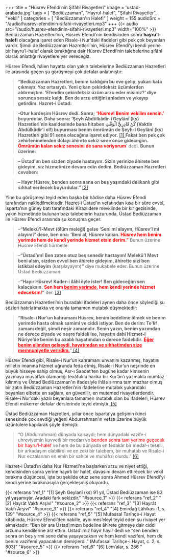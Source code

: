 +++
title = "Hüsrev Efendi’nin Şifâhî Rivayetleri"
image = 'ustad-arabada.jpg'
tags = [
    "Bediüzzaman",
    "Hayrul-halef",
    "Şifahi Rivayetler",
    "Vekil"
]
categories = [
    "Bediüzzaman'ın Halefi"
]
weight = 155
audioSrc = "/audio/husrev-efendinin-sifahi-rivayetleri.mp3"
+++
{{< audio src="/audio/husrev-efendinin-sifahi-rivayetleri.mp3" width="100%" >}}
Bediüzzaman Hazretleri’nin, Hüsrev Efendi’nin kendisinden sonra  **hayru’l-halefi**  olacağına işaret eden Risale-i Nur’daki ifadeleri gibi pek çok beyanları vardır. Şimdi de Bediüzzaman Hazretleri’nin, Hüsrev Efendi’yi kendi yerine bir hayru’l-halef olarak bıraktığına dair Hüsrev Efendi’nin talebelerine şifâhî olarak anlattığı rivayetlere yer vereceğiz.

Hüsrev Efendi, hâlen hayatta olan yakın talebelerine Bediüzzaman Hazretleri ile arasında geçen şu görüşmeyi çok defalar anlatmıştır:

>**“Bediüzzaman Hazretleri, benim kaldığım bu eve gelip, yukarı kata çıkmıştı. Yaz ortasıydı. Yeni çıkan çekirdeksiz üzümlerden aldırmıştım. ‘Efendim çekirdeksiz üzüm arzu eder misiniz?’ diye sorunca sessiz kaldı. Ben de arzu ettiğini anladım ve yıkayıp getirdim. Hazret-i Üstad:**

>**-Otur kardeşim Hüsrev dedi. Sonra;** **<span style="color:red">‘Hüsrev! Benim vekilim sensin.’</span>** **buyurdular. Daha sonra: ‘Şeyh Abdülkâdir-i Geylânî (ks) Hazretleri’nin kasidesinde bana hitaben  كُنْ قَادِرِيَّ الْوَقْتِ  (Vaktin Abdülkâdir’i ol!) buyurması benim ömrümün de Şeyh-i Geylânî (ks) Hazretleri gibi 91 sene olacağına işaret ediyor.** <a name="source_1" href="#ref_1"> [1] </a>
**Fakat ben pek çok zehirlenmelerden dolayı âhirete sekiz sene önce gideceğim.** **<span style="color:red">
Ömrümün kalan sekiz senesini de sana veriyorum</span>**’ dedi.  **Bunun üzerine:**

>**– Üstad’ım ben sizden ziyade hastayım. Sizin yerinize âhirete ben gideyim, siz hizmetinize devam edin dedim. Bediüzzaman Hazretleri cevaben:**

>**– Hayır Hüsrev, benden sonra sana on beş yaşındaki delikanlı gibi sıhhat verilecek buyurdular.”** <a name="source_2" href="#ref_2"> [2] </a>

Yine bu görüşmeyi teyid eden başka bir hâdise daha Hüsrev Efendi tarafından nakledilmektedir. Hazret-i Üstad’ın vefatından kısa bir süre evvel, Isparta’nın güney batı tarafındaki Kirazlıdere mevkiinde bir kır gezisinde, yakın hizmetinde bulunan bazı talebelerin huzurunda, Üstad Bediüzzaman ile Hüsrev Efendi arasında şu konuşma geçer:

> –**“Melekü’l-Mevt (ölüm meleği) gelse ‘Seni mi alayım, Hüsrev’i mi alayım?’ dese, ben ona: ‘Beni al, Hüsrev kalsın. <span style="color:red">
Hüsrev hem benim yerimde hem de kendi yerinde hizmet etsin  derim.”</span>**  Bunun üzerine Hüsrev Efendi hürmetle:
 
> –**“Üstad’ım! Ben zaten otuz beş senedir hastayım! Melekü’l Mevt beni alsın, sizden evvel ben âhirete gideyim, âhirette sizi ben istikbal edeyim** (karşılayayım)**”**  diye mukabele eder. Bunun üzerine Üstad Bediüzzaman:
 
> –**“Hayır Hüsrev! Kader-i ilâhî öyle ister! Ben gideceğim sen kalacaksın.** **<span style="color:red">Sen hem <span style="text-decoration:underline">
benim yerimde</span>, hem kendi yerinde hizmet edeceksin!</span>”** der. <a name="source_3" href="#ref_3"> [3] </a>

Bediüzzaman Hazretleri’nin buradaki ifadeleri aynen daha önce söylediği şu sözleri hatırlatmakta ve onunla tamamen mutabık düşmektedir:

> **“Risale-i Nur’un kahramanı Hüsrev, benim bedelime ölmek ve benim yerimde hasta olmak samimi ve ciddi istiyor. Ben de derim: Te’lif zamanı değil, şimdi neşir zamanıdır. Senin yazın, benim yazımdan ne derece ziyade ve neşre faideli ise, hayatın dahi Hizmet-i Nûriye’de benim bu azablı hayatımdan o derece faidelidir.** **<span style="color:red; text-decoration:underline">
  Eğer benim elimden gelseydi, hayatımdan ve sıhhatimden size memnuniyetle verirdim.</span>**”<a name="source_4" href="#ref_4"> [4] </a>
  
Hüsrev Efendi gibi, Risale-i Nur’un kahramanı unvanını kazanmış, hayatını milletin imanına hizmet uğrunda feda etmiş, Risale-i Nur’un neşrinde en büyük hisseye sahip olmuş, Asr-ı Saadet’ten bugüne kadar kimsenin yazmaya muvaffak olamadığı tevâfuklu harika bir Kur’ân’ı yazmakla mümtaz kılınmış ve Üstad Bediüzzaman’ın ifadesiyle ihlâs sırrına tam mazhar olmuş bir zatın Bediüzzaman Hazretleri’nin ifadelerine mutabık yukarıdaki beyanları elbette en sağlam, en güvenilir, en mutemed rivayetlerdendir. Risale-i Nur’daki yazılı beyanlara tamamen mutabık olan bu ifadeleri, Hüsrev Efendi mükerrer defalar derslerinde teyid etmiştir.<a name="source_5" href="#ref_5"> [5] </a>

Üstad Bediüzzaman Hazretleri, yıllar önce Isparta’ya gelişinin ikinci senesinde çok sevdiği yeğeni Abdurrahman’ın vefatı üzerine büyük üzüntülere kapılarak şöyle demişti:

> “O (Abdurrahman) dünyada kalsaydı; hem dünyadaki vazife-i uhreviyemin kuvvetli bir medarı ve <span style="color:red">
benden sonra tam yerime geçecek bir hayru’l-halef</span>  ve hem de bu dünyada en fedakâr bir medar-ı teselli, bir arkadaşım olabilirdi ve en zeki bir talebem, bir muhatab ve Risale-i Nur eczalarının en emin bir sahibi ve muhâfızı olurdu.”  <a name="source_6" href="#ref_6"> [6] </a>

Hazret-i Üstad’ın daha Nur Hizmeti’ne başlarken arzu ve niyet ettiği, kendisinden sonra yerine hayırlı bir halef, davasını devam ettirecek bir vekil bırakma düşüncesi, işte bu şekilde otuz sene sonra Ahmed Hüsrev Efendi’yi kendi yerine bırakmasıyla gerçekleşmiş oluyordu.


{{< referans "ref_1" "[1] Şeyh Geylanî (ks) 91 yıl, Üstad Bediüzzaman ise 83 yıl yaşamıştır. Aradaki fark sekizdir." "#source_1" >}}
{{< referans "ref_2" "[2] Hayrât Vakfı Arşivi" "#source_2" >}}
{{< referans "ref_3" "[3] Hayrât Vakfı Arşivi" "#source_3" >}}
{{< referans "ref_4" "[4] Emirdağ Lâhikası-1, s. 139" "#source_4" >}}
{{< referans "ref_5" "[5] Mufassal Tarihçe-i Hayat kitabında, Hüsrev Efendi’den nakille, aynı mes’eleyi teyid eden şu rivayet yer almaktadır: “Ben bir ara Üstad’ımızın bedeline âhirete gitmeye dair ciddi arzumu kendilerine arz ettim. Üstad’ımız hayır hayır dedi ve “sen benden sonra on beş yirmi sene daha yaşayacaksın ve hem kendi vazifeni, hem de benim vazifemi yapacaksın demişlerdi.” (Mufassal Tarihçe-i Hayat, c. 2, s. 803)" "#source_5" >}}
{{< referans "ref_6" "[6] Lem’alar, s. 256 " "#source_6" >}}
